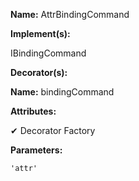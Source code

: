 **Name:** AttrBindingCommand

**Implement(s):**

IBindingCommand

**Decorator(s):**

**Name:** bindingCommand

**Attributes:**

✔ Decorator Factory

**Parameters:**

```
'attr'
```

